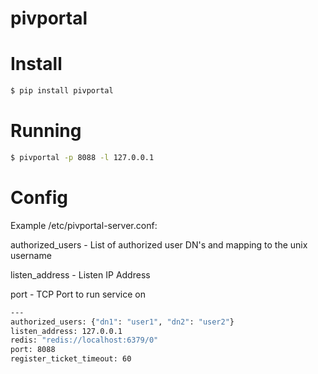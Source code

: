 pivportal
==================


Install
====

```bash
$ pip install pivportal
```

Running
====

```bash
$ pivportal -p 8088 -l 127.0.0.1
```

Config
====

Example /etc/pivportal-server.conf:

authorized_users - List of authorized user DN's and mapping to the unix username

listen_address - Listen IP Address

port - TCP Port to run service on

```bash
---
authorized_users: {"dn1": "user1", "dn2": "user2"}
listen_address: 127.0.0.1
redis: "redis://localhost:6379/0"
port: 8088
register_ticket_timeout: 60
```